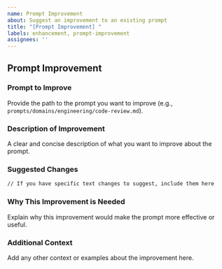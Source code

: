 ```yaml
---
name: Prompt Improvement
about: Suggest an improvement to an existing prompt
title: "[Prompt Improvement] "
labels: enhancement, prompt-improvement
assignees: ''
---
```


## Prompt Improvement

### Prompt to Improve
Provide the path to the prompt you want to improve (e.g., `prompts/domains/engineering/code-review.md`).

### Description of Improvement
A clear and concise description of what you want to improve about the prompt.

### Suggested Changes
```markdown
// If you have specific text changes to suggest, include them here
```

### Why This Improvement is Needed
Explain why this improvement would make the prompt more effective or useful.

### Additional Context
Add any other context or examples about the improvement here. 